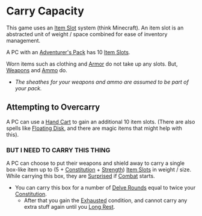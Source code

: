 # Carry Capacity

This game uses an [Item Slot](Item%20Slots.md) system (think Minecraft). An item slot is an abstracted unit of weight / space combined for ease of inventory management.

A PC with an [Adventurer's Pack](../../Items/Gear/100%20Coins/Adventurer's%20Pack.md) has 10 [Item Slots](Item%20Slots.md).

Worn items such as clothing and [Armor](../../Items/Armor/Armor.md) do not take up any slots. But, [Weapons](../../Items/Weapons/Weapons.md) and [Ammo](../../Items/Weapon%20Properties/Ammo%20Property.md) do.

- *The sheathes for your weapons and ammo are assumed to be part of your pack.*

## Attempting to Overcarry

A PC can use a [Hand Cart](../../Items/Gear/25%20Coins/Hand%20Cart.md) to gain an additional 10 item slots. (There are also spells like [Floating Disk](../../Magic/Spells/Spells%20by%20Level/Level%201/Floating%20Disk.md), and there are magic items that might help with this).

### BUT I NEED TO CARRY THIS THING

A PC can choose to put their weapons and shield away to carry a single box-like item up to (5 + [Constitution](../Chosen%20Statistics/Constitution.md) + [Strength](../Chosen%20Statistics/Strength.md)) [Item Slots](Item%20Slots.md) in weight / size. While carrying this box, they are [Surprised](../../Conditions/Surprised.md) if [Combat](../../Game%20Procedures/Combat.md) starts.

- You can carry this box for a number of [Delve Rounds](../../Game%20Procedures/Round.md#Delve%20Round) equal to twice your [Constitution](../Chosen%20Statistics/Constitution.md).
	- After that you gain the [Exhausted](../../Conditions/Exhausted.md) condition, and cannot carry any extra stuff again until you [Long Rest](../../Game%20Procedures/Resting.md#Long%20Rest).

